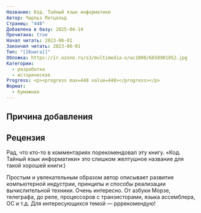 ```yaml
---
Название: Код. Тайный язык информатики
Автор: Чарльз Петцольд
Страниц: "448"
Добавлена в базу: 2025-04-14
Прочитана: true
Начал читать: 2023-06-01
Закончил читать: 2023-06-01
Тип: "[[Книга]]"
Обложка: https://ir.ozone.ru/s3/multimedia-o/wc1000/6658901052.jpg
Категории:
  - разработка
  - историческое
Progress: <p><progress max=448 value=448></progress></p>
Формат:
  - бумажная
---
```

## Причина добавления


## Рецензия

Рад, что кто-то в комментариях порекомендовал эту книгу. «Код. Тайный язык информатики» это слишком желтушное название для такой хорошей книги:)

Простым и увлекательным образом автор описывает развитие компьютерной индустрии, принципы и способы реализации вычислительной техники. Очень интересно. От азбуки Морзе, телеграфа, до реле, процессоров с транзисторами, языка ассемблера, ОС и т.д. Для интересующихся темой — рррекомендую!  